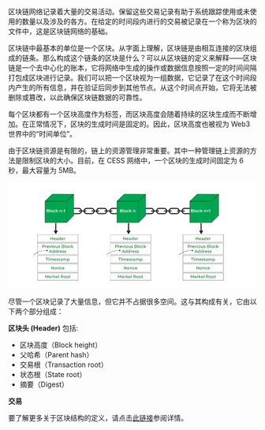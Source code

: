 区块链网络记录着大量的交易活动。保留这些交易记录有助于系统跟踪使用或未使用的数量以及涉及的各方。在给定的时间段内进行的交易被记录在一个称为区块的文件中，这是区块链网络的基础。

区块链中最基本的单位是一个区块。从字面上理解，区块链是由相互连接的区块组成的链条。那么构成这个链条的区块是什么？可以从区块链的定义来解释——区块链是一个去中心化的账本，它将网络中生成的操作或数据信息按照一定的时间间隔打包成区块进行记录。我们可以把一个区块视为一组数据，它记录了在这个时间段内产生的所有信息，并在验证后同步到其他节点。从这个时间点开始，它将无法被删除或篡改，以此确保区块链数据的可靠性。

每个区块都有一个区块高度作为标签，而区块高度会随着持续的区块生成而不断增加。在正常情况下，区块的生成时间是固定的。因此，区块高度也被视为 Web3 世界中的“时间单位”。

由于区块链资源是有限的，链上的资源管理非常重要。其中一种管理链上资源的方法是限制区块的大小。目前，在 CESS 网络中，一个区块的生成时间固定为 6 秒，最大容量为 5MB。

![区块](../../assets/concepts/blockchain-core/block.png)

尽管一个区块记录了大量信息，但它并不占据很多空间。这与其构成有关，它由以下两个部分组成：

**区块头 (Header)** 包括:

- 区块高度（Block height）
- 父哈希（Parent hash）
- 交易根（Transaction root）
- 状态根（State root）
- 摘要（Digest）

**交易**

要了解更多关于区块结构的定义，请点击[此链接](https://paritytech.github.io/substrate/master/sp_runtime/traits/trait.Block.html)参阅详情。
